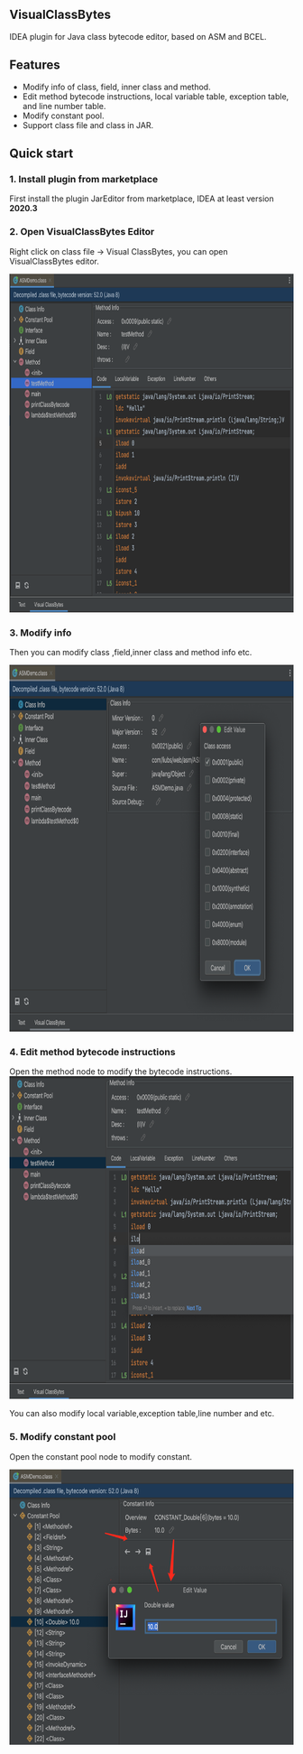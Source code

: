 ## VisualClassBytes

IDEA plugin for Java class bytecode editor, based on
ASM and BCEL.


## Features
- Modify info of class, field, inner class and method.
- Edit method bytecode instructions, local variable table, exception table, and line number table.
- Modify constant pool.
- Support class file and class in JAR.


## Quick start

### 1. Install plugin from marketplace
First install the plugin JarEditor from marketplace, IDEA at least version **2020.3**

### 2. Open VisualClassBytes Editor 

Right click on class file -> Visual ClassBytes, you can open VisualClassBytes editor.

<img src="./img/vcb_main.png" width="800" height="600" />


### 3. Modify info

Then you can modify class ,field,inner class and method info etc.

<img src="./img/edit_info.png" width="800" height="650" />

### 4. Edit method bytecode instructions

Open the method node to modify the bytecode instructions.
<img src="./img/edit_method.png" width="800" height="572" />

You can also modify local variable,exception table,line number and etc.

### 5. Modify constant pool

Open the constant pool node to modify constant.

<img src="./img/const_pool.png" width="600" height="488" />
